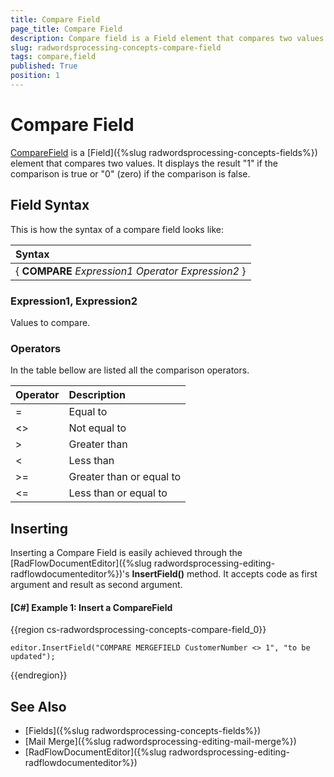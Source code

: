 ```yaml
---
title: Compare Field
page_title: Compare Field
description: Compare field is a Field element that compares two values and displays the comparison result.
slug: radwordsprocessing-concepts-compare-field
tags: compare,field
published: True
position: 1
---
```


# Compare Field

[CompareField](https://docs.telerik.com/devtools/document-processing/api/telerik.windows.documents.flow.model.fields.comparefield) is a [Field]({%slug radwordsprocessing-concepts-fields%}) element that compares two values. It displays the result "1" if the comparison is true or "0" (zero) if the comparison is false.

## Field Syntax

This is how the syntax of a compare field looks like:

| Syntax   											     |
| :---     											     |
| { **COMPARE** _Expression1_ _Operator_ _Expression2_ } |

### Expression1, Expression2
Values to compare.

### Operators
In the table bellow are listed all the comparison operators.

| Operator    | Description              |
| :---        | :---                     |
| =           | Equal to                 |
| <>          | Not equal to             |
| >           | Greater than             |
| <           | Less than                |
| >=          | Greater than or equal to |
| <=          | Less than or equal to    |

## Inserting

Inserting a Compare Field is easily achieved through the [RadFlowDocumentEditor]({%slug radwordsprocessing-editing-radflowdocumenteditor%})'s __InsertField()__ method. It accepts code as first argument and result as second argument.   

#### __[C#] Example 1: Insert a CompareField__

{{region cs-radwordsprocessing-concepts-compare-field_0}}
	            
	editor.InsertField("COMPARE MERGEFIELD CustomerNumber <> 1", "to be updated");
{{endregion}}


## See Also

 * [Fields]({%slug radwordsprocessing-concepts-fields%})
 * [Mail Merge]({%slug radwordsprocessing-editing-mail-merge%})
 * [RadFlowDocumentEditor]({%slug radwordsprocessing-editing-radflowdocumenteditor%})
